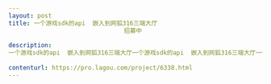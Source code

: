 ```yaml
---                
layout: post       
title: 一个游戏sdk的api  嵌入到网狐316三端大厅
                                招募中
           
description: 
一个游戏sdk的api  嵌入到网狐316三端大厅一个游戏sdk的api  嵌入到网狐316三端大厅一个游戏sdk的api  嵌入到网狐316三端大厅
     
contenturl: https://pro.lagou.com/project/6338.html      
---                 
```

